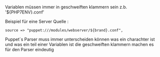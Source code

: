 Variablen müssen immer in geschweiften klammern sein z.b. '${PHP7ENV}.conf'

Beispiel für eine Server Quelle : 

```
source => "puppet:///modules/webserver/${brand}.conf",
```

Puppet`s Parser muss immer unterscheiden können was ein charachter ist und was ein teil einer Variablen ist die geschweiften klammern machen es für den Parser eindeutig